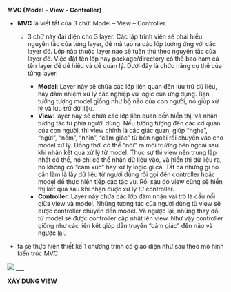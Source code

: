 __MVC (Model - View - Controller)__

- __MVC__ là viết tắt của 3 chữ: Model – View – Controller.

	- 3 chữ này đại diện cho 3 layer. Các lập trình viên sẽ phải hiểu nguyên tắc của từng layer, để mà tạo ra các lớp tương ứng với các layer đó. Lớp nào thuộc layer nào sẽ tuân thủ theo nguyên tắc của layer đó. Việc đặt tên lớp hay package/directory có thể bao hàm cả tên layer để dễ hiểu và dễ quản lý. Dưới đây là chức năng cụ thể của từng layer.

		- __Model__: Layer này sẽ chứa các lớp liên quan đến lưu trữ dữ liệu, hay đảm nhiệm xử lý các nghiệp vụ logic của ứng dụng. Bạn tưởng tượng model giống như bộ não của con người, nó giúp xử lý và lưu trữ dữ liệu.
		- __View__: layer này sẽ chứa các lớp liên quan đến hiển thị, và nhận tương tác từ phía người dùng. Nếu tưởng tượng đến các cơ quan của con người, thì view chính là các giác quan, giúp “nghe”, “ngửi”, “nếm”, “nhìn”, “cảm giác” từ bên ngoài rồi chuyển vào cho model xử lý. Đồng thời có thể “nói” ra môi trường bên ngoài sau khi nhận kết quả xử lý từ model. Thực sự thì view nên trung lập nhất có thể, nó chỉ có thể nhận dữ liệu vào, và hiển thị dữ liệu ra, nó không có “cảm xúc” hay xử lý logic gì cả. Tất cả những gì nó cần làm là lấy dữ liệu từ người dùng rồi gọi đến controller hoặc model để thực hiện tiếp các tác vụ. Rồi sau đó view cũng sẽ hiển thị kết quả sau khi nhận được xử lý từ controller.
		- __Controller__: Layer này chứa các lớp đảm nhận vai trò là cầu nối giữa view và model. Những tương tác của người dùng từ view sẽ được controller chuyển đến model. Và ngược lại, những thay đổi từ model sẽ được controller cập nhật lên view. Như vậy controller giống như các liên kết giúp dẫn truyền “cảm giác” đến não và ngược lại.

- ta sẽ thực hiện thiết kế 1 chương trình có giao diện như sau theo mô hình kiến trúc MVC

<img src="https://github.com/hienqp/Ngay047-ArchitecturePattern-MVCTutorial/UI_SAMPLE.png">
___

__XÂY DỰNG VIEW__